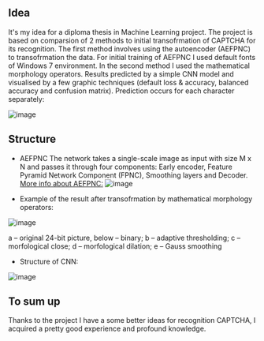 ## Idea
It's my idea for a diploma thesis in Machine Learning project. The project is based on comparsion of 2 methods to initial transofrmation of CAPTCHA for its recognition. The first method involves using the autoencoder (AEFPNC) to transofrmation the data. For initial training of AEFPNC I used default fonts of Windows 7 environment. In the second method I used the mathematical morphology operators. Results predicted by a simple CNN model and visualised by a few graphiс techniques (default loss & accuracy, balanced accuracy and confusion matrix). Prediction occurs for each character separately:

![image](https://user-images.githubusercontent.com/89090809/209942540-79c49c3f-d58d-4fb2-86e8-d3c35f252371.png)

## Structure
* AEFPNC
The network takes a single-scale image as input with size M x N and passes it through four components: Early encoder, Feature Pyramid Network Component (FPNC), Smoothing layers and Decoder. [More info about AEFPNC:](https://github.com/ekremcet/AEFPNC)
![image](https://user-images.githubusercontent.com/89090809/209940687-8a5abddf-66b0-4a42-a37d-98b93052f10e.png)

* Example of the result after transofrmation by mathematical morphology operators:

![image](https://user-images.githubusercontent.com/89090809/209940444-cb2eea72-201e-476f-b3a2-120589e63be9.png)

a – original 24-bit picture, below – binary; b – adaptive thresholding;
c – morfological close; d – morfological dilation; e – Gauss smoothing

* Structure of CNN:

![image](https://user-images.githubusercontent.com/89090809/209940624-8b1b7b10-4286-4da5-9d13-9f29b1afa795.png)

## To sum up
Thanks to the project I have a some better ideas for recognition CAPTCHA, I acquired a pretty good experience and profound knowledge.
